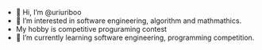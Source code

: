 - 👋 Hi, I’m @uriuriboo
- 👀 I’m interested in software engineering, algorithm and mathmathics.
- My hobby is competitive proguraming contest
- 🌱 I’m currently learning software engineering, programming competition. 
<!-- - 💞️ I’m looking to collaborate on ... -->
<!-- - 📫 How to reach me ... -->

<!---
uriuriboo/uriuriboo is a ✨ special ✨ repository because its `README.md` (this file) appears on your GitHub profile.
You can click the Preview link to take a look at your changes.
--->
